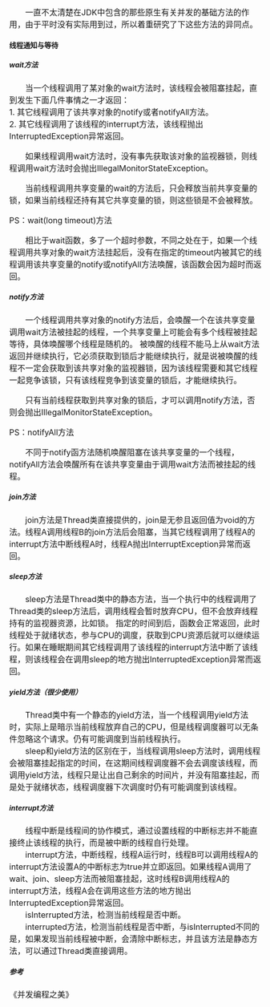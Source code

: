 <font size="3">
&emsp;&emsp;一直不太清楚在JDK中包含的那些原生有关并发的基础方法的作用，由于平时没有实际用到过，所以着重研究了下这些方法的异同点。<br>
</font>

#### 线程通知与等待
##### wait方法
<font size="3">
&emsp;&emsp;当一个线程调用了某对象的wait方法时，该线程会被阻塞挂起，直到发生下面几件事情之一才返回：<br>
1. 其它线程调用了该共享对象的notify或者notifyAll方法。<br>
2. 其它线程调用了该线程的interrupt方法，该线程抛出InterruptedException异常返回。<br>

&emsp;&emsp;如果线程调用wait方法时，没有事先获取该对象的监视器锁，则线程调用wait方法时会抛出IllegalMonitorStateException。

&emsp;&emsp;当前线程调用共享变量的wait的方法后，只会释放当前共享变量的锁，如果当前线程还持有其它共享变量的锁，则这些锁是不会被释放。<br>

PS：wait(long timeout)方法<br>

&emsp;&emsp;相比于wait函数，多了一个超时参数，不同之处在于，如果一个线程调用共享对象的wait方法挂起后，没有在指定的timeout内被其它的线程调用该共享变量的notify或notifyAll方法唤醒，该函数会因为超时而返回。
</font>
##### notify方法
<font size="3">
&emsp;&emsp;一个线程调用共享对象的notify方法后，会唤醒一个在该共享变量调用wait方法被挂起的线程，一个共享变量上可能会有多个线程被挂起等待，具体唤醒哪个线程是随机的。
被唤醒的线程不能马上从wait方法返回并继续执行，它必须获取到锁后才能继续执行，就是说被唤醒的线程不一定会获取到该共享对象的监视器锁，因为该线程需要和其它线程一起竞争该锁，只有该线程竞争到该变量的锁后，才能继续执行。<br>

&emsp;&emsp;只有当前线程获取到共享对象的锁后，才可以调用notify方法，否则会抛出IllegalMonitorStateException。<br>

PS：notifyAll方法<br>

&emsp;&emsp;不同于notify函方法随机唤醒阻塞在该共享变量的一个线程，notifyAll方法会唤醒所有在该共享变量由于调用wait方法而被挂起的线程。
</font>
##### join方法
<font size="3">
&emsp;&emsp;join方法是Thread类直接提供的，join是无参且返回值为void的方法。线程A调用线程B的join方法后会阻塞，当其它线程调用了线程A的interrupt方法中断线程A时，线程A抛出InterruptException异常而返回。
</font>

##### sleep方法
<font size="3">
&emsp;&emsp;sleep方法是Thread类中的静态方法，当一个执行中的线程调用了Thread类的sleep方法后，调用线程会暂时放弃CPU，但不会放弃线程持有的监视器资源，比如锁。
指定的时间到后，函数会正常返回，此时线程处于就绪状态，参与CPU的调度，获取到CPU资源后就可以继续运行。如果在睡眠期间其它线程调用了该线程的interrupt方法中断了该线程，则该线程会在调用sleep的地方抛出InterruptedException异常而返回。
</font>

##### yield方法（很少使用）
<font size="3">
&emsp;&emsp;Thread类中有一个静态的yield方法，当一个线程调用yield方法时，实际上是暗示当前线程放弃自己的CPU，但是线程调度器可以无条件忽略这个请求。仍有可能调度到当前线程执行。<br>
&emsp;&emsp;sleep和yield方法的区别在于，当线程调用sleep方法时，调用线程会被阻塞挂起指定的时间，在这期间线程调度器不会去调度该线程，而调用yield方法，线程只是让出自己剩余的时间片，并没有阻塞挂起，而是处于就绪状态，线程调度器下次调度时仍有可能调度到该线程。<br>
</font>

##### interrupt方法
<font size="3">
&emsp;&emsp;线程中断是线程间的协作模式，通过设置线程的中断标志并不能直接终止该线程的执行，而是被中断的线程自行处理。<br>
&emsp;&emsp;interrupt方法，中断线程，线程A运行时，线程B可以调用线程A的interrupt方法设置A的中断标志为true并立即返回。如果线程A调用了wait、join、sleep方法而被阻塞挂起，这时线程B调用线程A的interrupt方法，线程A会在调用这些方法的地方抛出InterruptedException异常返回。<br>
&emsp;&emsp;isInterrupted方法，检测当前线程是否中断。<br>
&emsp;&emsp;interrupted方法，检测当前线程是否中断，与isInterrupted不同的是，如果发现当前线程被中断，会清除中断标志，并且该方法是静态方法，可以通过Thread类直接调用。<br>
</font>

##### 参考
<font size="3">
《并发编程之美》
</font>